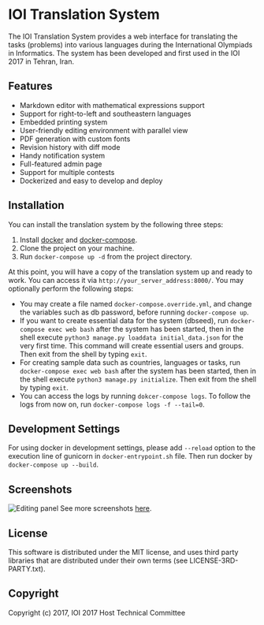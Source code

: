 IOI Translation System
======================

The IOI Translation System provides a web interface for translating the tasks (problems)
into various languages during the International Olympiads in Informatics.
The system has been developed and first used in the IOI 2017 in Tehran, Iran.

Features
--------

* Markdown editor with mathematical expressions support
* Support for right-to-left and southeastern languages
* Embedded printing system
* User-friendly editing environment with parallel view
* PDF generation with custom fonts
* Revision history with diff mode
* Handy notification system
* Full-featured admin page
* Support for multiple contests
* Dockerized and easy to develop and deploy


Installation
------------

You can install the translation system by the following three steps:
1. Install [docker](https://docs.docker.com/engine/installation/) and
   [docker-compose](https://docs.docker.com/compose/install/).
2. Clone the project on your machine.
3. Run `docker-compose up -d` from the project directory.

At this point, you will have a copy of the translation system up and ready to work.
You can access it via `http://your_server_address:8000/`.
You may optionally perform the following steps:

* You may create a file named `docker-compose.override.yml`,
  and change the variables such as db password, before running `docker-compose up`.
* If you want to create essential data for the system (dbseed),
  run `docker-compose exec web bash` after the system has been started,
  then in the shell execute `python3 manage.py loaddata initial_data.json`
  for the very first time. This command will create essential users and groups.
  Then exit from the shell by typing `exit`.
* For creating sample data such as countries, languages or tasks,
  run `docker-compose exec web bash` after the system has been started,
  then in the shell execute `python3 manage.py initialize`.
  Then exit from the shell by typing `exit`.
* You can access the logs by running `dokcer-compose logs`.
  To follow the logs from now on, run `docker-compose logs -f --tail=0`.

Development Settings
--------------------

For using docker in development settings, please add `--reload` option
to the execution line of gunicorn in `docker-entrypoint.sh` file.
Then run docker by `docker-compose up --build`.

Screenshots
----------------
![Editing panel](https://raw.githubusercontent.com/ioi-2017/translation/master/docs/screenshots/edit.png)
See more screenshots [here](https://github.com/ioi-2017/translation/tree/master/docs/screenshots).

License
-------
This software is distributed under the MIT license,
and uses third party libraries that are distributed under their own terms
(see LICENSE-3RD-PARTY.txt).

Copyright
---------
Copyright (c) 2017, IOI 2017 Host Technical Committee
